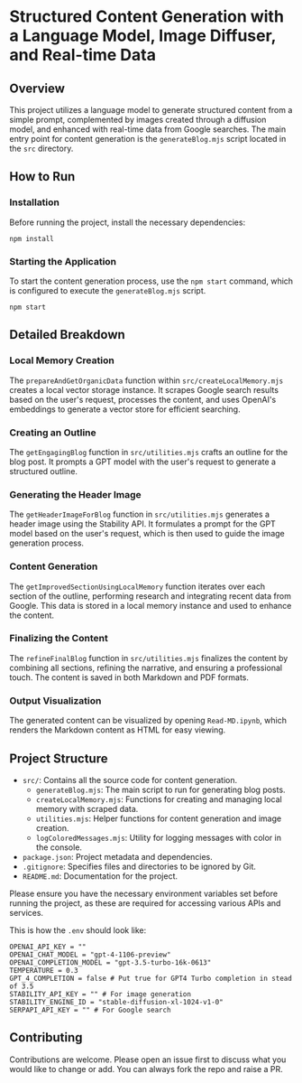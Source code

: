 # Structured Content Generation with a Language Model, Image Diffuser, and Real-time Data

## Overview

This project utilizes a language model to generate structured content from a simple prompt, complemented by images created through a diffusion model, and enhanced with real-time data from Google searches. The main entry point for content generation is the `generateBlog.mjs` script located in the `src` directory.

## How to Run

### Installation

Before running the project, install the necessary dependencies:

```
npm install
```

### Starting the Application

To start the content generation process, use the `npm start` command, which is configured to execute the `generateBlog.mjs` script.

```
npm start
```

## Detailed Breakdown

### Local Memory Creation

The `prepareAndGetOrganicData` function within `src/createLocalMemory.mjs` creates a local vector storage instance. It scrapes Google search results based on the user's request, processes the content, and uses OpenAI's embeddings to generate a vector store for efficient searching.

### Creating an Outline

The `getEngagingBlog` function in `src/utilities.mjs` crafts an outline for the blog post. It prompts a GPT model with the user's request to generate a structured outline.

### Generating the Header Image

The `getHeaderImageForBlog` function in `src/utilities.mjs` generates a header image using the Stability API. It formulates a prompt for the GPT model based on the user's request, which is then used to guide the image generation process.

### Content Generation

The `getImprovedSectionUsingLocalMemory` function iterates over each section of the outline, performing research and integrating recent data from Google. This data is stored in a local memory instance and used to enhance the content.

### Finalizing the Content

The `refineFinalBlog` function in `src/utilities.mjs` finalizes the content by combining all sections, refining the narrative, and ensuring a professional touch. The content is saved in both Markdown and PDF formats.

### Output Visualization

The generated content can be visualized by opening `Read-MD.ipynb`, which renders the Markdown content as HTML for easy viewing.

## Project Structure

- `src/`: Contains all the source code for content generation.
  - `generateBlog.mjs`: The main script to run for generating blog posts.
  - `createLocalMemory.mjs`: Functions for creating and managing local memory with scraped data.
  - `utilities.mjs`: Helper functions for content generation and image creation.
  - `logColoredMessages.mjs`: Utility for logging messages with color in the console.
- `package.json`: Project metadata and dependencies.
- `.gitignore`: Specifies files and directories to be ignored by Git.
- `README.md`: Documentation for the project.

Please ensure you have the necessary environment variables set before running the project, as these are required for accessing various APIs and services.

This is how the `.env` should look like:

```
OPENAI_API_KEY = ""
OPENAI_CHAT_MODEL = "gpt-4-1106-preview"
OPENAI_COMPLETION_MODEL = "gpt-3.5-turbo-16k-0613"
TEMPERATURE = 0.3
GPT_4_COMPLETION = false # Put true for GPT4 Turbo completion in stead of 3.5
STABILITY_API_KEY = "" # For image generation
STABILITY_ENGINE_ID = "stable-diffusion-xl-1024-v1-0"
SERPAPI_API_KEY = "" # For Google search
```

## Contributing

Contributions are welcome. Please open an issue first to discuss what you would like to change or add. You can always fork the repo and raise a PR.
